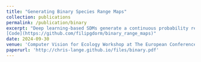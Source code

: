 ```yaml
---
title: "Generating Binary Species Range Maps"
collection: publications
permalink: /publication/binary
excerpt: "Deep learning-based SDMs generate a continuous probability representing the presence of a species at a given location, which must be binarized by setting per-species thresholds to obtain binary range maps. However, selecting appropriate per-species thresholds to binarize these predictions is non-trivial, since different species can require different thresholds. In this work, we evaluate different approaches for automatically identifying the best thresholds for binarizing range maps using presence-only data. This includes approaches that require the generation of additional pseudo-absence data, along with ones that only require presence data. We also propose an extension of an existing presence-only technique that is more robust to outliers. We perform a detailed evaluation of different thresholding techniques on the tasks of binary range estimation and large-scale fine-grained visual classification, and we demonstrate improved performance over existing approaches using our technique. <br> <br>
[Code](https://github.com/filipgdorm/binary_range_maps)"
date: 2024-09-30
venue: 'Computer Vision for Ecology Workshop at The European Conference on Computer Vision'
paperurl: 'http://chris-lange.github.io/files/binary.pdf'
---
```

